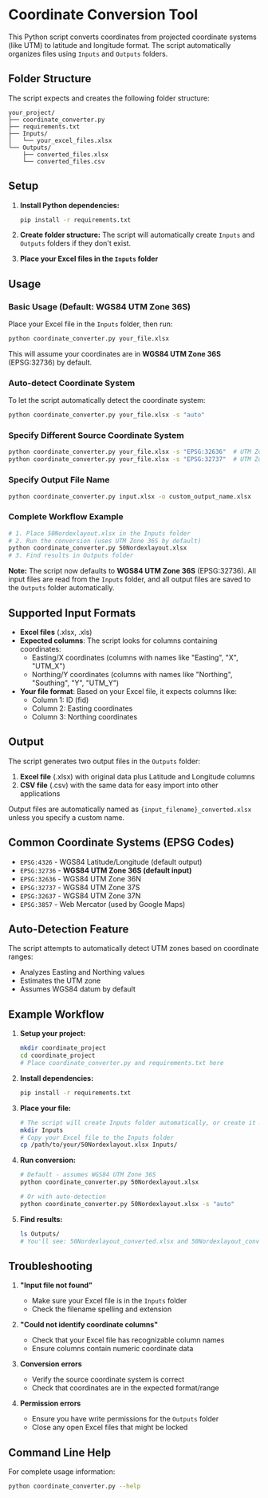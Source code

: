 # Coordinate Conversion Tool

This Python script converts coordinates from projected coordinate systems (like UTM) to latitude and longitude format. The script automatically organizes files using `Inputs` and `Outputs` folders.

## Folder Structure

The script expects and creates the following folder structure:
```
your_project/
├── coordinate_converter.py
├── requirements.txt
├── Inputs/
│   └── your_excel_files.xlsx
└── Outputs/
    ├── converted_files.xlsx
    └── converted_files.csv
```

## Setup

1. **Install Python dependencies:**
   ```bash
   pip install -r requirements.txt
   ```

2. **Create folder structure:**
   The script will automatically create `Inputs` and `Outputs` folders if they don't exist.

3. **Place your Excel files in the `Inputs` folder**

## Usage

### Basic Usage (Default: WGS84 UTM Zone 36S)
Place your Excel file in the `Inputs` folder, then run:

```bash
python coordinate_converter.py your_file.xlsx
```

This will assume your coordinates are in **WGS84 UTM Zone 36S** (EPSG:32736) by default.

### Auto-detect Coordinate System
To let the script automatically detect the coordinate system:

```bash
python coordinate_converter.py your_file.xlsx -s "auto"
```

### Specify Different Source Coordinate System
```bash
python coordinate_converter.py your_file.xlsx -s "EPSG:32636"  # UTM Zone 36N
python coordinate_converter.py your_file.xlsx -s "EPSG:32737"  # UTM Zone 37S
```

### Specify Output File Name
```bash
python coordinate_converter.py input.xlsx -o custom_output_name.xlsx
```

### Complete Workflow Example
```bash
# 1. Place 50Nordexlayout.xlsx in the Inputs folder
# 2. Run the conversion (uses UTM Zone 36S by default)
python coordinate_converter.py 50Nordexlayout.xlsx
# 3. Find results in Outputs folder
```

**Note:** The script now defaults to **WGS84 UTM Zone 36S** (EPSG:32736). All input files are read from the `Inputs` folder, and all output files are saved to the `Outputs` folder automatically.

## Supported Input Formats

- **Excel files** (.xlsx, .xls)
- **Expected columns**: The script looks for columns containing coordinates:
  - Easting/X coordinates (columns with names like "Easting", "X", "UTM_X")
  - Northing/Y coordinates (columns with names like "Northing", "Southing", "Y", "UTM_Y")
- **Your file format**: Based on your Excel file, it expects columns like:
  - Column 1: ID (fid)
  - Column 2: Easting coordinates
  - Column 3: Northing coordinates

## Output

The script generates two output files in the `Outputs` folder:
1. **Excel file** (.xlsx) with original data plus Latitude and Longitude columns
2. **CSV file** (.csv) with the same data for easy import into other applications

Output files are automatically named as `{input_filename}_converted.xlsx` unless you specify a custom name.

## Common Coordinate Systems (EPSG Codes)

- `EPSG:4326` - WGS84 Latitude/Longitude (default output)
- `EPSG:32736` - **WGS84 UTM Zone 36S (default input)**
- `EPSG:32636` - WGS84 UTM Zone 36N
- `EPSG:32737` - WGS84 UTM Zone 37S  
- `EPSG:32637` - WGS84 UTM Zone 37N
- `EPSG:3857` - Web Mercator (used by Google Maps)

## Auto-Detection Feature

The script attempts to automatically detect UTM zones based on coordinate ranges:
- Analyzes Easting and Northing values
- Estimates the UTM zone
- Assumes WGS84 datum by default

## Example Workflow

1. **Setup your project:**
   ```bash
   mkdir coordinate_project
   cd coordinate_project
   # Place coordinate_converter.py and requirements.txt here
   ```

2. **Install dependencies:**
   ```bash
   pip install -r requirements.txt
   ```

3. **Place your file:**
   ```bash
   # The script will create Inputs folder automatically, or create it manually:
   mkdir Inputs
   # Copy your Excel file to the Inputs folder
   cp /path/to/your/50Nordexlayout.xlsx Inputs/
   ```

4. **Run conversion:**
   ```bash
   # Default - assumes WGS84 UTM Zone 36S
   python coordinate_converter.py 50Nordexlayout.xlsx
   
   # Or with auto-detection
   python coordinate_converter.py 50Nordexlayout.xlsx -s "auto"
   ```

5. **Find results:**
   ```bash
   ls Outputs/
   # You'll see: 50Nordexlayout_converted.xlsx and 50Nordexlayout_converted.csv
   ```

## Troubleshooting

1. **"Input file not found"**
   - Make sure your Excel file is in the `Inputs` folder
   - Check the filename spelling and extension

2. **"Could not identify coordinate columns"**
   - Check that your Excel file has recognizable column names
   - Ensure columns contain numeric coordinate data

3. **Conversion errors**
   - Verify the source coordinate system is correct
   - Check that coordinates are in the expected format/range

4. **Permission errors**
   - Ensure you have write permissions for the `Outputs` folder
   - Close any open Excel files that might be locked

## Command Line Help

For complete usage information:
```bash
python coordinate_converter.py --help
```